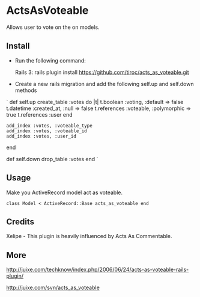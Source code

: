 # ActsAsVoteable

Allows user to vote on the on models.


## Install

* Run the following command:

  Rails 3: rails plugin install https://github.com/tiroc/acts_as_voteable.git

* Create a new rails migration and add the following self.up and self.down methods

`
  def self.up
    create_table :votes do |t|
      t.boolean :voting, :default => false
      t.datetime :created_at, :null => false
      t.references :voteable, :polymorphic => true
      t.references :user
    end

    add_index :votes, :voteable_type
    add_index :votes, :voteable_id
    add_index :votes, :user_id
  end

  def self.down
    drop_table :votes
  end
`

## Usage

 Make you ActiveRecord model act as voteable.

`
  class Model < ActiveRecord::Base
    acts_as_voteable
  end
`

## Credits

Xelipe - This plugin is heavily influenced by Acts As Commentable.

## More

http://juixe.com/techknow/index.php/2006/06/24/acts-as-voteable-rails-plugin/

http://juixe.com/svn/acts_as_voteable
